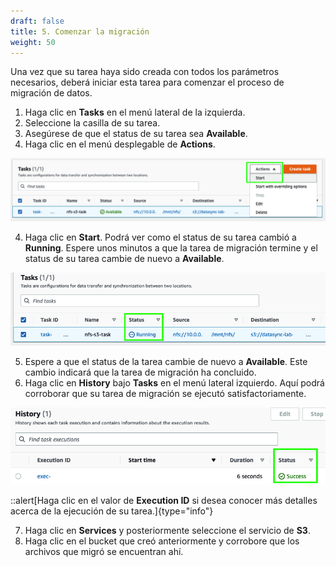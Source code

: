 ```yaml
---
draft: false
title: 5. Comenzar la migración
weight: 50
---
```

Una vez que su tarea haya sido creada con todos los parámetros necesarios, deberá iniciar esta tarea para comenzar el proceso de migración de datos.

1. Haga clic en **Tasks** en el menú lateral de la izquierda.
2. Seleccione la casilla de su tarea.
3. Asegúrese de que el status de su tarea sea **Available**.
3. Haga clic en el menú desplegable de **Actions**.

![Start task](/static/images/ds/iniciartarea.png)

4. Haga clic en **Start**. Podrá ver como el status de su tarea cambió a **Running**. Espere unos minutos a que la tarea de migración termine y el status de su tarea cambie de nuevo a **Available**.

![Task running](/static/images/ds/tareaejecutando.png)

5. Espere a que el status de la tarea cambie de nuevo a **Available**. Este cambio indicará que la tarea de migración ha concluido.
6. Haga clic en **History** bajo **Tasks** en el menú lateral izquierdo. Aquí podrá corroborar que su tarea de migración se ejecutó satisfactoriamente.

![Task history](/static/images/ds/tareahistory.png)

::alert[Haga clic en el valor de **Execution ID** si desea conocer más detalles acerca de la ejecución de su tarea.]{type="info"}

7. Haga clic en **Services** y posteriormente seleccione el servicio de **S3**.
8. Haga clic en el bucket que creó anteriormente y corrobore que los archivos que migró se encuentran ahí.